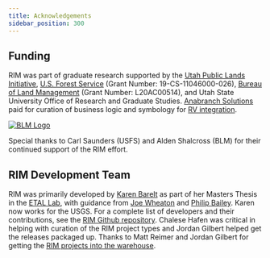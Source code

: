 ```yaml
---
title: Acknowledgements
sidebar_position: 300
---
```



## Funding


RIM was part of graduate research supported by the [Utah Public Lands Initiative](https://caas.usu.edu/uaes/publications/public-lands/index), [U.S. Forest Service](https://www.fs.usda.gov/detail/r4/landmanagement/resourcemanagement/?cid=stelprd3845865) (Grant Number: 19-CS-11046000-026), [Bureau of Land Management](https://www.blm.gov/programs/aquatics) (Grant Number: L20AC00514), and Utah State University Office of Research and Graduate Studies. [Anabranch Solutions](https://anabranchsolutions.com) paid for curation of business logic and symbology for [RV integration](https://rave.riverscapes.net).



<!-- [![USFS Logo](https://qris.riverscapes.net/img/logos/USFS.png)](https://www.fs.usda.gov/detail/r4/landmanagement/resourcemanagement/?cid=stelprd3845865) -->
[![BLM Logo](http://lowtechpbr.restoration.usu.edu/img/sponsors/blm.png)](https://www.blm.gov/programs/aquatics)

Special thanks to Carl Saunders (USFS) and Alden Shalcross (BLM) for their continued support of the RIM effort.

## RIM Development Team


RIM was primarily developed by [Karen Barelt](http://etal.joewheaton.org/karen-bartelt.html) as part of her Masters Thesis in the [ETAL Lab](https://etal.joewheaton.org), with guidance from [Joe Wheaton](https://joewheaton.org) and [Philip Bailey](https://www.northarrowresearch.com/people). Karen now works for the USGS. For a complete list of developers and their contributions, see the [RIM Github repository](https://github.com/Riverscapes/RIM/graphs/contributors). Chalese Hafen was critical in helping with curation of the RIM project types and Jordan Gilbert helped get the releases packaged up. Thanks to Matt Reimer and Jordan Gilbert for getting the [RIM projects into the warehouse](/Examples/ExampleData).


<!-- [![North Arrow Research Logo](/img/NA_Logo_150pxTall.png)](https://northarrowresearch.com/) -->
<!-- [![ETAL Lab Logo](/img/logos/etal.png)](http://etal.usu.edu) -->








